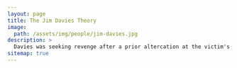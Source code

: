 ```yaml
---
layout: page
title: The Jim Davies Theory
image: 
  path: /assets/img/people/jim-davies.jpg
description: >
  Davies was seeking revenge after a prior altercation at the victim's workplace.
sitemap: true
---
```

